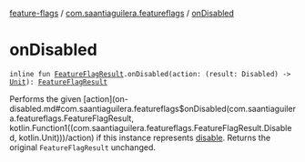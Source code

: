 [feature-flags](../index.md) / [com.saantiaguilera.featureflags](index.md) / [onDisabled](./on-disabled.md)

# onDisabled

`inline fun `[`FeatureFlagResult`](-feature-flag-result/index.md)`.onDisabled(action: (result: Disabled) -> `[`Unit`](https://kotlinlang.org/api/latest/jvm/stdlib/kotlin/-unit/index.html)`): `[`FeatureFlagResult`](-feature-flag-result/index.md)

Performs the given [action](on-disabled.md#com.saantiaguilera.featureflags$onDisabled(com.saantiaguilera.featureflags.FeatureFlagResult, kotlin.Function1((com.saantiaguilera.featureflags.FeatureFlagResult.Disabled, kotlin.Unit)))/action) if this instance represents [disable](-feature-flag-result/-disabled/index.md).
Returns the original `FeatureFlagResult` unchanged.

